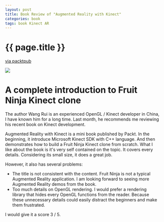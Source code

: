 ```yaml
---
layout: post
title: Book Review of "Augmented Reality with Kinect"
categories: book
tags: book Kinect AR
---
```


{{ page.title }}
================

[via packtpub][booklink]


![](https://raw.github.com/vinjn/vinjn.github.io/master/images/Augmented-Reality-with-Kinect.png)

# A complete introduction to Fruit Ninja Kinect clone #

The author Wang Rui is an experienced OpenGL / Kinect developer in China, I have known him for a long time. Last month, he recommends me reviewing his recent book on Kinect development.

Augmented Reality with Kinect is a mini book published by Packt. In the beginning, it introduce Microsoft Kinect SDK with C++ language. And then demonstrates how to build a Fruit Ninja Kinect clone from scratch. What I like about the book is it's very self contained on the topic. It covers every details. Considering its small size, it does a great job.

However, it also has several problems:

 * The title is not consistent with the content. Fruit Ninja is not a typical Augmented Reality application. I am looking forward to seeing more Augmented Reality demos from the book. 
 * Too much details on OpenGL rendering. I would prefer a rendering library that hides every OpenGL functions from the reader. Because these unnecessary details could easily distract the beginners and make them frustrated.

I would give it a score 3 / 5.

[booklink]: http://www.packtpub.com/augmented-reality-with-microsoft-kinect/book
